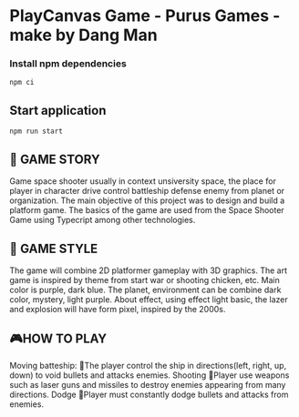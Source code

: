 # PlayCanvas Game - Purus Games - make by Dang Man

### Install npm dependencies
```npm ci```

## Start application
```npm run start```

## 📖 GAME STORY
Game space shooter usually in context unsiversity space, the place for player in character drive control battleship defense enemy from planet or organization. The main objective of this project was to design and build a platform game. The basics of the game are used from the Space Shooter Game using Typecript among other technologies.

## 💈 GAME STYLE
The game will combine 2D platformer gameplay with 3D graphics. The art game is inspired by theme from start war or shooting chicken, etc. Main color is purple, dark blue. The planet, environment can be combine dark color, mystery, light purple.
About effect, using effect light basic, the lazer and explosion will have form pixel, inspired by the 2000s.

## 🎮HOW TO PLAY

Moving batteship:
	🏹The player control the ship in directions(left, right, up, down) to void bullets and attacks enemies.
Shooting
	🏹Player use weapons such as laser guns and missiles to destroy enemies appearing from many directions.
Dodge
	🏹Player must constantly dodge bullets and attacks from enemies.
